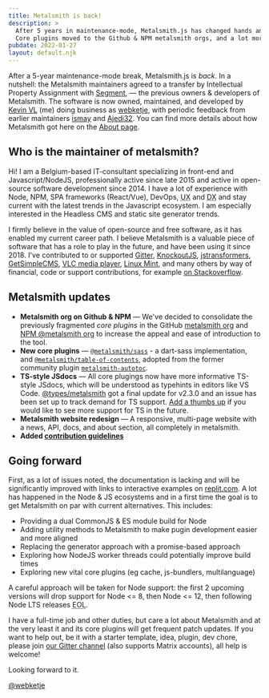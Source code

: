 ```yaml
---
title: Metalsmith is back!
description: >
  After 5 years in maintenance-mode, Metalsmith.js has changed hands and is actively developed again.
  Core plugins moved to the Github & NPM metalsmith orgs, and a lot more changes.
pubdate: 2022-01-27
layout: default.njk
---
```


After a 5-year maintenance-mode break, Metalsmith.js is *back*. In a nutshell: the Metalsmith maintainers agreed to a transfer by Intellectual Property Assignment with [Segment][], &mdash; the previous owners & developers of Metalsmith. The software is now owned, maintained, and developed by [Kevin VL][webketje_gh] (me) doing business as [webketje][kbo], with periodic feedback from earlier maintainers [ismay][] and [Ajedi32][]. You can find more details about how Metalsmith got here on the [About page][].

## Who is the maintainer of metalsmith?

Hi! I am a Belgium-based IT-consultant specializing in front-end and Javascript/NodeJS, professionally active since late 2015 and active in open-source software development since 2014. I have a lot of experience with Node, NPM, SPA frameworks (React/Vue), DevOps, <abbr title="User Experience">UX</abbr> and <abbr title="Developer Experience">DX</abbr> and stay current with the latest trends in the Javascript ecosystem. I am especially interested in the Headless CMS and static site generator trends.

I firmly believe in the value of open-source and free software, as it has enabled my current career path. I believe Metalsmith is a valuable piece of software that has a role to play in the future, and have been using it since 2018. I've contributed to or supported [Gitter][], [KnockoutJS][], [jstransformers][], [GetSimpleCMS][], [VLC media player][], [Linux Mint][], and many others by way of financial, code or support contributions, for example [on Stackoverflow][webketje_so].

## Metalsmith updates

* **Metalsmith org on Github & NPM** &mdash; We've decided to consolidate the previously fragmented *core plugins* in the GitHub [metalsmith org][metalsmith_gh] and [NPM @metalsmith org][metalsmith_npm] to increase the appeal and ease of introduction to the tool.
* **New core plugins** &mdash; [`@metalsmith/sass`](https://github.com/metalsmith/sass) - a dart-sass implementation, and [`@metalsmith/table-of-contents`](https://github.com/metalsmith/table-of-contents), adopted from the former community plugin [`metalsmith-autotoc`](https://github.com/anatoo/metalsmith-autotoc).
* **TS-style JSdocs** &mdash; All core plugings now have more informative TS-style JSdocs, which will be understood as typehints in editors like VS Code. [@types/metalsmith](https://npmjs.com/package/@types/metalsmith) got a final update for v2.3.0 and an issue has been set up to track demand for TS support. [Add a thumbs up](https://github.com/metalsmith/metalsmith/issues/356) if you would like to see more support for TS in the future.
* **Metalsmith website redesign** &mdash; A responsive, multi-page website with a news, API, docs, and about section, all completely in metalsmith.
* **Added [contribution guidelines](https://github.com/metalsmith/metalsmith/CONTRIBUTING.md)**

## Going forward

First, as a lot of issues noted, the documentation is lacking and will be significantly improved with links to interactive examples on [replit.com](https://replit.com).
A lot has happened in the Node & JS ecosystems and in a first time the goal is to get Metalsmith on par with current alternatives.
This includes:

- Providing a dual CommonJS & ES module build for Node
- Adding utility methods to Metalsmith to make pugin development easier and more aligned
- Replacing the generator approach with a promise-based approach
- Exploring how NodeJS worker threads could potentially improve build times
- Exploring new vital core plugins (eg cache, js-bundlers, multilanguage)

A careful approach will be taken for Node support: the first 2 upcoming versions will drop support for Node <= 8, then Node <= 12, then following Node LTS releases <abbr title="End of Life">EOL</abbr>. 

I have a full-time job and other duties, but care a lot about Metalsmith and at the very least it and its core plugins will get frequent patch updates.
If you want to help out, be it with a starter template, idea, plugin, dev chore, please join [our Gitter channel](https://gitter.im/metalsmith/community) (also supports Matrix accounts), all help is welcome!

Looking forward to it.


[@webketje](https://github.com/webketje)

[Segment]: https://segment.com
[About page]: /about
[webketje_gh]: https://github.com/webketje
[webketje_so]: https://stackoverflow.com/users/1938203/webketje
[Gitter]: https://gitter.im
[KnockoutJS]: https://knockoutjs.com
[jstransformers]: https://github.com/jstransformers
[VLC media player]: https://www.videolan.org/vlc/
[Linux Mint]: https://linuxmint.com
[GetSimpleCMS]: https://get-simple.info
[metalsmith_gh]: https://github.com/metalsmith
[metalsmith_npm]: https://npmjs.com/org/metalsmith
[ismay]: https://github.com/ismay
[Ajedi32]: https://github.com/Ajedi32
[kbo]: https://kbopub.economie.fgov.be/kbopub/toonondernemingps.html?lang=en&ondernemingsnummer=759463478